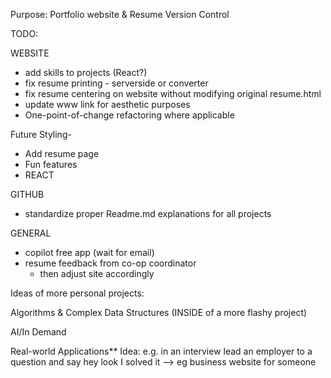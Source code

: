 Purpose:
Portfolio website & Resume Version Control


TODO:

WEBSITE
- add skills to projects (React?)
- fix resume printing - serverside or converter
- fix resume centering on website without modifying original resume.html
- update www link for aesthetic purposes
- One-point-of-change refactoring where applicable



Future Styling-
- Add resume page
- Fun features
- REACT



GITHUB
- standardize proper Readme.md explanations for all projects


GENERAL
- copilot free app (wait for email)
- resume feedback from co-op coordinator
    - then adjust site accordingly












Ideas of more personal projects:

Algorithms & Complex Data Structures (INSIDE of a more flashy project)

AI/In Demand

Real-world Applications** Idea: e.g. in an interview lead an employer to a question and say hey look I solved it 
--> eg business website for someone





